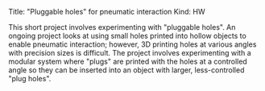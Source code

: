 Title: "Pluggable holes" for pneumatic interaction
Kind: HW

This short project involves experimenting with "pluggable holes". An
ongoing project looks at using small holes printed into hollow objects
to enable pneumatic interaction; however, 3D printing holes at various
angles with precision sizes is difficult. The project involves
experimenting with a modular system where "plugs" are printed with the
holes at a controlled angle so they can be inserted into an object
with larger, less-controlled "plug holes".
